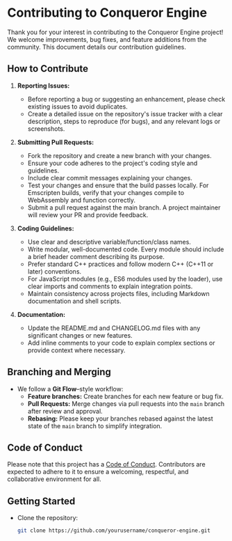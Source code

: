 # Contributing to Conqueror Engine

Thank you for your interest in contributing to the Conqueror Engine project! We welcome improvements, bug fixes, and feature additions from the community. This document details our contribution guidelines.

## How to Contribute

1. **Reporting Issues:**  
   - Before reporting a bug or suggesting an enhancement, please check existing issues to avoid duplicates.
   - Create a detailed issue on the repository's issue tracker with a clear description, steps to reproduce (for bugs), and any relevant logs or screenshots.

2. **Submitting Pull Requests:**  
   - Fork the repository and create a new branch with your changes.
   - Ensure your code adheres to the project's coding style and guidelines.
   - Include clear commit messages explaining your changes.
   - Test your changes and ensure that the build passes locally. For Emscripten builds, verify that your changes compile to WebAssembly and function correctly.
   - Submit a pull request against the main branch. A project maintainer will review your PR and provide feedback.

3. **Coding Guidelines:**  
   - Use clear and descriptive variable/function/class names.
   - Write modular, well-documented code. Every module should include a brief header comment describing its purpose.
   - Prefer standard C++ practices and follow modern C++ (C++11 or later) conventions.
   - For JavaScript modules (e.g., ES6 modules used by the loader), use clear imports and comments to explain integration points.
   - Maintain consistency across projects files, including Markdown documentation and shell scripts.

4. **Documentation:**  
   - Update the README.md and CHANGELOG.md files with any significant changes or new features.
   - Add inline comments to your code to explain complex sections or provide context where necessary.

## Branching and Merging

- We follow a **Git Flow**–style workflow:
  - **Feature branches:** Create branches for each new feature or bug fix.
  - **Pull Requests:** Merge changes via pull requests into the `main` branch after review and approval.
  - **Rebasing:** Please keep your branches rebased against the latest state of the `main` branch to simplify integration.

## Code of Conduct

Please note that this project has a [Code of Conduct](CODE_OF_CONDUCT.md). Contributors are expected to adhere to it to ensure a welcoming, respectful, and collaborative environment for all.

## Getting Started

- Clone the repository:
  ```bash
  git clone https://github.com/yourusername/conqueror-engine.git
